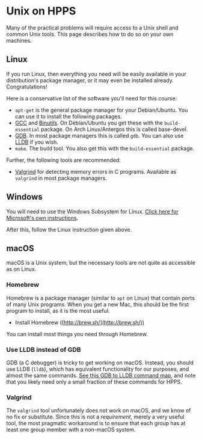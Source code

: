 # Unix on HPPS

Many of the practical problems will require access to a Unix shell and
common Unix tools.  This page describes how to do so on your own
machines.
## Linux

If you run Linux, then everything you need will be easily available in
your distribution's package manager, or it may even be installed
already. Congratulations!

Here is a conservative list of the software you'll need for this
course:

  * `apt-get` is the general package manager for your
      Debian/Ubuntu. You can use it to install the following packages.
  * [GCC](https://gcc.gnu.org/) and
    [Binutils](https://www.gnu.org/software/binutils/). On
    Debian/Ubuntu you get these with the `build-essential` package. On
    Arch Linux/Antergos this is called base-devel.
  * [GDB](https://www.gnu.org/software/gdb/). In most package managers
    this is called `gdb`.  You can also use
    [LLDB](https://lldb.llvm.org/) if you wish.
  * `make`. The build tool.  You also get this with the `build-essential` package.

Further, the following tools are recommended:

  * [Valgrind](http://www.valgrind.org/) for detecting memory errors
    in C programs.  Available as `valgrind` in most package managers.

## Windows

You will need to use the Windows Subsystem for Linux.  [Click here for
Microsoft's own
instructions](https://docs.microsoft.com/en-us/windows/wsl/install-win10).

After this, follow the Linux instruction given above.

## macOS

macOS is a Unix system, but the necessary tools are not quite as
accessible as on Linux.

### Homebrew

Homebrew is a package manager (similar to `apt` on Linux) that contain
ports of many Unix programs. When you get a new Mac, this should be
the first program to install, as it is the most useful.

* Install Homebrew ([http://brew.sh/](http://brew.sh/))

You can install most things you need through Homebrew.

### Use LLDB instead of GDB

GDB (a C debugger) is tricky to get working on macOS.  Instead, you
should use LLDB (`lldb`), which has equivalent functionality for our
purposes, and almost the same commands.  [See this GDB to LLDB command
map](https://lldb.llvm.org/use/map.html), and note that you likely
need only a small fraction of these commands for HPPS.

### Valgrind

The `valgrind` tool unfortunately does not work on macOS, and we know
of no fix or substitute.  Since this is not a *requirement*, merely a
very useful tool, the most pragmatic workaround is to ensure that each
group has at least one group member with a non-macOS system.
